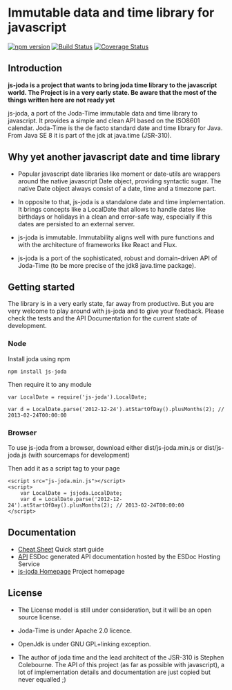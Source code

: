 Immutable data and time library for javascript
=============================================

[![npm version](https://badge.fury.io/js/joda.svg)](https://badge.fury.io/js/joda)
[![Build Status](https://travis-ci.org/pithu/joda-js.svg)](https://travis-ci.org/pithu/joda-js)
[![Coverage Status](https://coveralls.io/repos/pithu/joda-js/badge.svg?branch=master&service=github)](https://coveralls.io/github/pithu/joda-js?branch=master)

## Introduction

**js-joda is a project that wants to bring joda time library to the javascript world. 
The Project is in a very early state. 
Be aware that the most of the things written here are not ready yet** 

js-joda, a port of the Joda-Time immutable data and time library to javascript. 
It provides a simple and clean API based on the ISO8601 calendar.
Joda-Time is the de facto standard date and time library for Java. From Java SE 8 it is part of the jdk at java.time (JSR-310).

## Why yet another javascript date and time library

+ Popular javascript date libraries like moment or date-utils are wrappers around the native javascript Date object, 
providing syntactic sugar. The native Date object always consist of a date, time and a timezone part.

+ In opposite to that, js-joda is a standalone date and time implementation. 
It brings concepts like a LocalDate that allows to handle dates like birthdays or holidays in a clean and error-safe way, 
especially if this dates are persisted to an external server.

+ js-joda is immutable. Immutability aligns well with pure functions and
with the architecture of frameworks like React and Flux. 

+ js-joda is a port of the sophisticated, robust and domain-driven API of Joda-Time (to be more precise of the jdk8 java.time package).

## Getting started

The library is in a very early state, far away from productive. 
But you are very welcome to play around with js-joda and to give your feedback. 
Please check the tests and the API Documentation for the current state of development.

### Node

Install joda using npm

    npm install js-joda

Then require it to any module
 
    var LocalDate = require('js-joda').LocalDate;
    
    var d = LocalDate.parse('2012-12-24').atStartOfDay().plusMonths(2); // 2013-02-24T00:00:00
     
### Browser

To use js-joda from a browser, download either dist/js-joda.min.js or dist/js-joda.js (with sourcemaps for development) 

Then add it as a script tag to your page

    <script src="js-joda.min.js"></script>
    <script>
        var LocalDate = jsjoda.LocalDate;
        var d = LocalDate.parse('2012-12-24').atStartOfDay().plusMonths(2); // 2013-02-24T00:00:00
    </script>
     
## Documentation

+ [Cheat Sheet](CheatSheet.md) Quick start guide 
+ [API](https://doc.esdoc.org/github.com/pithu/js-joda/) ESDoc generated API documentation hosted by the ESDoc Hosting Service
+ [js-joda Homepage](http://pithu.github.io/js-joda/) Project homepage


## License

+ The License model is still under consideration, but it will be an open source license.

+ Joda-Time is under Apache 2.0 licence.

+ OpenJdk is under GNU GPL+linking exception.

+ The author of joda time and the lead architect of the JSR-310 is Stephen Colebourne. 
The API of this project (as far as possible with javascript), a lot of implementation details and documentation 
are just copied but never equalled ;)


